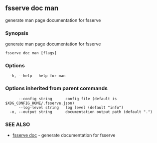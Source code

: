 ## fsserve doc man

generate man page documentation for fsserve

### Synopsis

generate man page documentation for fsserve

```
fsserve doc man [flags]
```

### Options

```
  -h, --help   help for man
```

### Options inherited from parent commands

```
      --config string      config file (default is $XDG_CONFIG_HOME/.fsserve.json)
      --log-level string   log level (default "info")
  -o, --output string      documentation output path (default ".")
```

### SEE ALSO

* [fsserve doc](fsserve_doc.md)	 - generate documentation for fsserve

